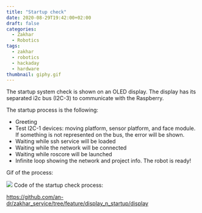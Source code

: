 ```yaml
---
title: "Startup check"
date: 2020-08-29T19:42:00+02:00
draft: false
categories:
  - Zakhar
  - Robotics
tags:
  - zakhar
  - robotics
  - hackaday
  - hardware
thumbnail: giphy.gif
---
```


The startup system check is shown on an OLED display. The display has its separated i2c bus (I2C-3) to communicate with the Raspberry.

The startup process is the following:

* Greeting
* Test I2C-1 devices: moving platform, sensor platform, and face module. If something is not represented on the bus, the error will be shown.
* Waiting while ssh service will be loaded
* Waiting while the network will be connected
* Waiting while roscore will be launched
* Infinite loop showing the network and project info. The robot is ready!

Gif of the process:

![](https://media4.giphy.com/media/Ie4Qa31pFDiuYpS7Fg/giphy.gif)
Code of the startup check process:

<https://github.com/an-dr/zakhar_service/tree/feature/display_n_startup/display>
